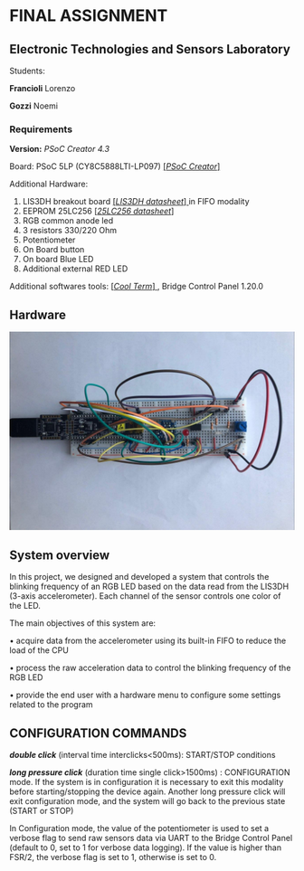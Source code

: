 # FINAL ASSIGNMENT 
## Electronic Technologies and Sensors Laboratory
Students: 

**Francioli** Lorenzo 

**Gozzi** Noemi
### Requirements
  **Version:** <i> PSoC Creator 4.3 </i> 
  
  Board: PSoC 5LP (CY8C5888LTI-LP097) <a href="https://www.cypress.com/products/psoc-creator-integrated-design-environment-ide"> [<i>PSoC Creator</i>] </a>
  
  Additional Hardware: 
  1. LIS3DH breakout board <a href="https://cdn-learn.adafruit.com/assets/assets/000/085/846/original/lis3dh.pdf?1576396666"> [<i>LIS3DH datasheet</i>] </a> in FIFO modality 
  2. EEPROM 25LC256 <a href="http://ww1.microchip.com/downloads/en/DeviceDoc/25AA256-25LC256-256K-SPI-Bus-Serial-EEPROM-20001822H.pdf"> [<i>25LC256 datasheet</i>] </a> 
  3. RGB common anode led
  4. 3 resistors 330/220 Ohm
  5. Potentiometer
  6. On Board button
  7. On board Blue LED
  8. Additional external RED LED
  
  Additional softwares tools: <a href=https://freeware.the-meiers.org/> [<i>Cool Term</i>] </a>  , Bridge Control Panel 1.20.0
                  
                              
## Hardware 
 ![alt text](https://github.com/noemi-gozzi/Final-Assignment-PSoC/blob/master/Images/HW_picture.jpg)

## System overview

In this project, we designed and developed a system that controls the blinking frequency of an RGB LED based on the data read from the LIS3DH (3-axis accelerometer). Each channel of the sensor controls one color of the LED.

The main objectives of this system are: 

 • acquire data from the accelerometer using its built-in FIFO to reduce the load of the CPU 

 • process the raw acceleration data to control the blinking frequency of the RGB LED 

 • provide the end user with a hardware menu to configure some settings related to the program 

## CONFIGURATION COMMANDS
***double click*** (interval time interclicks<500ms): START/STOP conditions

***long pressure click*** (duration time single click>1500ms) : CONFIGURATION mode. If the system is in configuration it is necessary to exit this modality before starting/stopping the device again. Another long pressure click will exit configuration mode, and the system will go back to the previous state (START or STOP)

In Configuration mode, the value of the potentiometer is used to set a verbose flag to send raw sensors data via UART to the Bridge Control Panel (default to 0, set to 1 for verbose data logging). If the value is higher than FSR/2, the verbose flag is set to 1, otherwise is set to 0.




